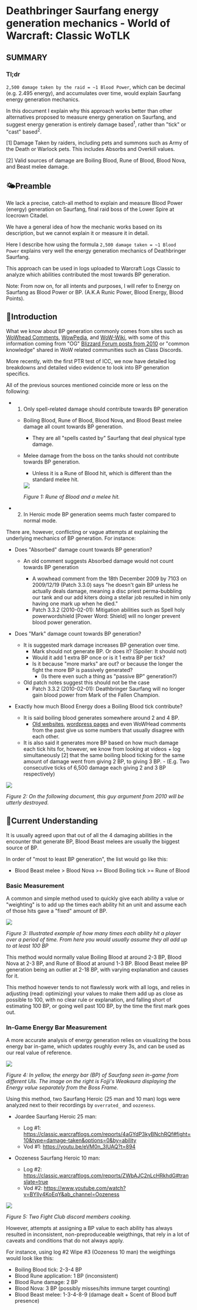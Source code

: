 # Deathbringer Saurfang energy generation mechanics - World of Warcraft: Classic WoTLK

## **SUMMARY**
### **Tl;dr**
`2,500 damage taken by the raid = ~1 Blood Power`, which can be decimal (e.g. 2.495 energy), and accumulates over time, would explain Saurfang energy generation mechanics.

In this document I explain why this approach works better than other alternatives proposed to measure energy generation on Saurfang, and suggest energy generation is entirely damage based<sup>1</sup>, rather than "tick" or "cast" based<sup>2</sup>.

[1] Damage Taken by raiders, including pets and summons such as Army of the Death or Warlock pets. This includes Absorbs and Overkill values.

[2] Valid sources of damage are Boiling Blood, Rune of Blood, Blood Nova, and Beast melee damage.

## 🌤Preamble

We lack a precise, catch-all method to explain and measure Blood Power (energy) generation on Saurfang, final raid boss of the Lower Spire at Icecrown Citadel. 

We have a general idea of how the mechanic works based on its description, but we cannot explain it or measure it in detail.

Here I describe how using the formula `2,500 damage taken = ~1 Blood Power` explains very well the energy generation mechanics of Deathbringer Saurfang.

This approach can be used in logs uploaded to Warcraft Logs Classic to analyze which abilities contributed the most towards BP generation.

Note: From now on, for all intents and purposes, I will refer to Energy on Saurfang as Blood Power or BP.
(A.K.A Runic Power, Blood Energy, Blood Points). 

## 🐗Introduction

What we know about BP generation commonly comes from sites such as [WoWhead Comments](https://www.wowhead.com/wotlk/npc=37813/deathbringer-saurfang#comments), [WowPedia](https://wowpedia.fandom.com/wiki/Deathbringer_Saurfang), and [WoW-Wiki](https://wowwiki-archive.fandom.com/wiki/Deathbringer_Saurfang), with some of this information coming from "OG" [Blizzard Forum posts from 2010](https://web.archive.org/web/20100213045756/http://forums.worldofwarcraft.com/thread.html?topicId=22749002374&sid=1&pageNo=1) or "common knowledge" shared in WoW related communities such as Class Discords. 

More recently, with the first PTR test of ICC, we now have detailed log breakdowns and detailed video evidence to look into BP generation specifics.

All of the previous sources mentioned coincide more or less on the following:

- 1. Only spell-related damage should contribute towards BP generation
    - Boiling Blood, Rune of Blood, Blood Nova, and Blood Beast melee damage all count towards BP generation.
        - They are all "spells casted by" Saurfang that deal physical type damage.
    - Melee damage from the boss on the tanks should not contribute towards BP generation. 
        - Unless it is a Rune of Blood hit, which is different than the standard melee hit.
        <img src="_img/BloodRune_damage.png" />
        
        *Figure 1: Rune of Blood and a melee hit.*


- 2. In Heroic mode BP generation seems much faster compared to normal mode.

There are, however, conflicting or vague attempts at explaining the underlying mechanics of BP generation. For instance: 

- Does "Absorbed" damage count towards BP generation?
    - An old comment suggests Absorbed damage would not count towards BP generation
    
        - A wowhead comment from the 18th December 2009 by 7103 on 2009/12/19 (Patch 3.3.0) says "he doesn't gain BP unless he actually deals damage, meaning a disc priest perma-bubbling our tank and our add kiters doing a stellar job resulted in him only having one mark up when he died."
        - Patch 3.3.2 (2010-02-01): Mitigation abilities such as Spell holy powerwordshield [Power Word: Shield] will no longer prevent blood power generation.
    
- Does "Mark" damage count towards BP generation?
    - It is suggested mark damage increases BP generation over time.
        - Mark should not generate BP. Or does it? (Spoiler: It should not)
        - Would it add 1 extra BP once or is it 1 extra BP per tick? 
        - Is it because "more marks" are out? or because the longer the fight the more BP is passively generated?
             - (Is there even such a thing as "passive BP" generation?)
    - Old patch notes suggest this should not be the case
        - Patch 3.3.2 (2010-02-01): Deathbringer Saurfang will no longer gain blood power from Mark of the Fallen Champion.
         

- Exactly how much Blood Energy does a Boiling Blood tick contribute? 
    - It is said boiling blood generates somewhere around 2 and 4 BP. 
        - [Old websites](https://typehforheals.com/raid-strategies/wrath-of-the-lich-king/icecrown-citadel/deathbringer-saurfang/#:~:text=Besides%20Blood%20Nova%2C%20Saurfang%20will%20be%20casting%20Boiling,or%20Divine%20Shield%20this%20should%20be%20done%20immediately), [wordpress pages](https://dontstandinthefire.wordpress.com/tactics/icecrown-citadel/deathbringer-saurfang-10-man/) and even WoWHead comments from the past give us some numbers that usually disagree with each other.
    - It is also said it generates more BP based on how much damage each tick hits for, however, we know from looking at videos + log simultaneously [2] that the same boiling blood ticking for the same amount of damage went from giving 2 BP, to giving 3 BP. 
          - (E.g. Two consecutive ticks of 6,500 damage each giving 2 and 3 BP respectively)
      
<img src="_img/Forum_comment_2010.png" />

*Figure 2: On the following document, this guy argument from 2010 will be utterly destroyed.*

## 📅Current Understanding

It is usually agreed upon that out of all the 4 damaging abilities in the encounter that generate BP, Blood Beast melees are usually the biggest source of BP.

In order of "most to least BP generation", the list would go like this:

  - Blood Beast melee > Blood Nova >= Blood Boiling tick >= Rune of Blood 

### Basic Measurement

A common and simple method used to quickly give each ability a value or "weighting" is to add up the times each ability hit an unit and assume each of those hits gave a "fixed" amount of BP.

<img src="_img/Saurfang_Energy_1.jpg" />

*Figure 3: Illustrated example of how many times each ability hit a player over a period of time. From here you would usually assume they all add up to at least 100 BP*

This method would normally value Boiling Blood at around 2-3 BP, Blood Nova at 2-3 BP, and Rune of Blood at around 1-3 BP. Blood Beast melee BP generation being an outlier at 2-18 BP, with varying explanation and causes for it. 

This method however tends to not flawlessly work with all logs, and relies in adjusting (read: optimizing) your values to make them add up as close as possible to 100, with no clear rule or explanation, and falling short of estimating 100 BP, or going well past 100 BP, by the time the first mark goes out.

### In-Game Energy Bar Measurement

A more accurate analysis of energy generation relies on visualizing the boss energy bar in-game, which updates roughly every 3s, and can be used as our real value of reference.

<img src="_img/Saurfang_energy_bar_ingame.jpg" />

*Figure 4: In yellow, the energy bar (BP) of Saurfang seen in-game from different UIs. The image on the right is Fojji's Weakaura displaying the Energy value separately from the Boss Frame.*

Using this method, two Saurfang Heroic (25 man and 10 man) logs were analyzed next to their recordings by `overrated_` and `oozeness`.

  - Joardee <Fusion> Saurfang Heroic 25 man:
      - Log #1: https://classic.warcraftlogs.com/reports/4aGYdP3kyBNchRQf#fight=10&type=damage-taken&options=0&by=ability
      - Vod #1: https://youtu.be/eVM0n_3IUAQ?t=894
        
  - Oozeness Saurfang Heroic 10 man: 
      - Log #2: https://classic.warcraftlogs.com/reports/ZWbAJC2nLcHRkhdG#translate=true
      - Vod #2: https://www.youtube.com/watch?v=BYIly4KoEqY&ab_channel=Oozeness 

<img src="_img/Fightclub_cooking.jpg" />

*Figure 5: Two Fight Club discord members cooking.*

However, attempts at assigning a BP value to each ability has always resulted in inconsistent, non-preproduceable weigthings, that rely in a lot of caveats and conditions that do not always apply.

For instance, using log #2 Wipe #3 (Oozeness 10 man) the weigthings would look like this:

  - Boiling Blood tick: 2-3-4 BP
  - Blood Rune application: 1 BP (inconsistent)
  - Blood Rune damage: 2 BP
  - Blood Nova: 3 BP (possibly misses/hits immune target counting)
  - Blood Beast melee: 1-3-4-8-9 (damage dealt + Scent of Blood buff presence) 
